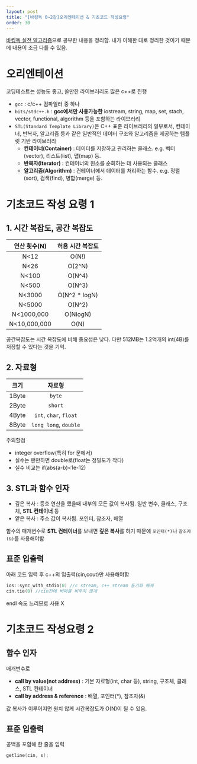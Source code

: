 ```yaml
---
layout: post
title: "[바킹독 0~2강]오리엔테이션 & 기초코드 작성요령"
order: 30
---
```


[바킹독 실전 알고리즘](https://www.youtube.com/watch?v=LcOIobH7ues&list=PLtqbFd2VIQv4O6D6l9HcD732hdrnYb6CY&index=1)으로 공부한 내용을 정리함. 내가 이해한 대로 정리한 것이기 때문에 내용이 조금 다를 수 있음.

# 오리엔테이션

코딩테스트는 성능도 좋고, 쓸만한 라이브러리도 많은 c++로 진행

* `gcc` : c/c++ 컴파일러 중 하나
* `bits/stdc++.h` : **gcc에서만 사용가능한** iostream, string, map, set, stach, vector, functional, algorithm 등을 포함하는 라이브러리
* `STL(Standard Template Library)`은 C++ 표준 라이브러리의 일부로서, 컨테이너, 반복자, 알고리즘 등과 같은 일반적인 데이터 구조와 알고리즘을 제공하는 템플릿 기반 라이브러리
    * **컨테이너(Container)** : 데이터를 저장하고 관리하는 클래스. e.g. 벡터(vector), 리스트(list), 맵(map) 등.
    * **반복자(Iterator)** : 컨테이너의 원소를 순회하는 데 사용되는 클래스
    * **알고리즘(Algorithm)** : 컨테이너에서 데이터를 처리하는 함수. e.g. 정렬(sort), 검색(find), 병합(merge) 등.

# 기초코드 작성 요령 1

## 1. 시간 복잡도, 공간 복잡도

|연산 횟수(N)|허용 시간 복잡도|
|:---:|:---:|
|N<12|O(N!)|
|N<26|O(2^N)|
|N<100|O(N^4)|
|N<500|O(N^3)|
|N<3000|O(N^2 * logN)|
|N<5000|O(N^2)|
|N<1000,000|O(NlogN)|
|N<10,000,000|O(N)|

공간복잡도는 시간 복잡도에 비해 중요성은 낮다. 다만 512MB는 1.2억개의 int(4B)를 저장할 수 있다는 것을 기억.

## 2. 자료형 

|크기|자료형|
|:---:|:---:|
|1Byte|`byte`|
|2Byte|`short`|
|4Byte|`int`, `char`, `float`|
|8Byte|`long long`, `double`|

주의할점
* integer overflow(특히 for 문에서)
* 실수는 왠만하면 double로(float는 정밀도가 작다)
* 실수 비교는 if(abs(a-b)<1e-12)

## 3. STL과 함수 인자

* 깊은 복사 : 등호 연산을 했을때 내부의 모든 값이 복사됨. 일반 변수, 클래스, 구조체, **STL 컨테이너** 등
* 얕은 복사 : 주소 값이 복사됨. 포인터, 참조자, 배열

함수의 매개변수로 **STL 컨테이너**를 보내면 **깊은 복사**를 하기 때문에 `포인터(*)`나 `참조자(&)`를 사용해야함

## 표준 입출력

아래 코드 입력 후 c++의 입출력(cin,cout)만 사용해야함
```cpp
ios::sync_with_stdio(0) //c stream, c++ stream 동기화 해제
cin.tie(0) //cin전에 버퍼를 비우지 않게
```
endl 속도 느리므로 사용 X




# 기초코드 작성요령 2

## 함수 인자

매개변수로
* **call by value(not address)** : 기본 자료형(int, char 등), string, 구조체, 클래스, STL 컨테이너
* **call by address & reference** : 배열, 포인터(*), 참조자(&)

값 복사가 이루어지면 원치 않게 시간복잡도가 O(N)이 될 수 있음.

## 표준 입출력

공백을 포함해 한 줄을 입력
```cpp
getline(cin, s);
```